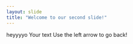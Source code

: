 ```yaml
---
layout: slide
title: "Welcome to our second slide!"
---
```


heyyyyo
Your text
Use the left arrow to go back!
